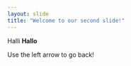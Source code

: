 ```yaml
---
layout: slide
title: "Welcome to our second slide!"
---
```


Halli **Hallo**

Use the left arrow to go back!
